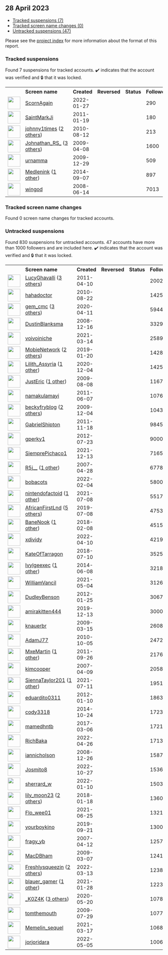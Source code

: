 ## 28 April 2023

* [Tracked suspensions (7)](#tracked-suspensions)
* [Tracked screen name changes (0)](#tracked-screen-name-changes)
* [Untracked suspensions (47)](#untracked-suspensions)

Please see the [project index](https://github.com/travisbrown/twitter-watch) for more information about the format of this report.

### Tracked suspensions

Found 7 suspensions for tracked accounts.
  ✔️ indicates that the account was verified and 🔒 that it was locked.

<table>
    <tr>
        <th></th>
        <th align="left">Screen name</th>
        <th align="left">Created</th>
        <th align="left">Reversed</th>
        <th align="left">Status</th>
        <th align="left">Followers</th>
        <th align="left">Ranking</th></tr>
    </tr>
        <tr>
            <td><a href="https://twitter.com/intent/user?user_id=1486520856893292547">
                <img src="https://pbs.twimg.com/profile_images/1487986947620425730/0olTaKyS_normal.jpg" width="40px" height="40px" align="center"/></a>
            </td>
            <td>
                <a href="https://twitter.com/ScornAgain">ScornAgain</a></td>
            <td>2022-01-27</td>
            <td></td>
            <td align="center"></td>
            <td>290</td>
            <td>8933</td>
        </tr>
        <tr>
            <td><a href="https://twitter.com/intent/user?user_id=240066108">
                <img src="https://pbs.twimg.com/profile_images/1398270059/Thing_normal.jpg" width="40px" height="40px" align="center"/></a>
            </td>
            <td>
                <a href="https://twitter.com/SaintMarkJi">SaintMarkJi</a></td>
            <td>2011-01-19</td>
            <td></td>
            <td align="center"></td>
            <td>180</td>
            <td>12979</td>
        </tr>
        <tr>
            <td><a href="https://twitter.com/intent/user?user_id=177613681">
                <img src="https://pbs.twimg.com/profile_images/1581826613750251525/O_TaHvBd_normal.jpg" width="40px" height="40px" align="center"/></a>
            </td>
            <td>
                <a href="https://twitter.com/johnny1times">johnny1times</a>&nbsp;(<a href="https://api.memory.lol/v1/tw/id/177613681">2 others</a>)&nbsp;</td>
            <td>2010-08-12</td>
            <td></td>
            <td align="center"></td>
            <td>213</td>
            <td>24174</td>
        </tr>
        <tr>
            <td><a href="https://twitter.com/intent/user?user_id=29807088">
                <img src="https://pbs.twimg.com/profile_images/1468970276134141959/_uwQsgFn_normal.jpg" width="40px" height="40px" align="center"/></a>
            </td>
            <td>
                <a href="https://twitter.com/Johnathan_RS_">Johnathan_RS_</a>&nbsp;(<a href="https://api.memory.lol/v1/tw/id/29807088">3 others</a>)&nbsp;</td>
            <td>2009-04-08</td>
            <td></td>
            <td align="center"></td>
            <td>1600</td>
            <td>32193</td>
        </tr>
        <tr>
            <td><a href="https://twitter.com/intent/user?user_id=100120912">
                <img src="https://pbs.twimg.com/profile_images/1586738852676395014/sfYJlaXv_normal.jpg" width="40px" height="40px" align="center"/></a>
            </td>
            <td>
                <a href="https://twitter.com/urnamma">urnamma</a></td>
            <td>2009-12-29</td>
            <td></td>
            <td align="center"></td>
            <td>509</td>
            <td>57968</td>
        </tr>
        <tr>
            <td><a href="https://twitter.com/intent/user?user_id=2795204430">
                <img src="https://pbs.twimg.com/profile_images/1591778689343176704/Kp0y1IMv_normal.jpg" width="40px" height="40px" align="center"/></a>
            </td>
            <td>
                <a href="https://twitter.com/Medlenink">Medlenink</a>&nbsp;(<a href="https://api.memory.lol/v1/tw/id/2795204430">1 other</a>)&nbsp;</td>
            <td>2014-09-07</td>
            <td></td>
            <td align="center"></td>
            <td>897</td>
            <td>71755</td>
        </tr>
        <tr>
            <td><a href="https://twitter.com/intent/user?user_id=15113324">
                <img src="https://pbs.twimg.com/profile_images/1563965424445755392/1-HcQ1ZU_normal.jpg" width="40px" height="40px" align="center"/></a>
            </td>
            <td>
                <a href="https://twitter.com/wingod">wingod</a></td>
            <td>2008-06-14</td>
            <td></td>
            <td align="center"></td>
            <td>7013</td>
            <td>82661</td>
        </tr></table>

### Tracked screen name changes

Found 0 screen name changes for tracked accounts.

### Untracked suspensions

Found 830 suspensions for untracked accounts.
47 accounts have more than 1000 followers and are included here.
  ✔️ indicates that the account was verified and 🔒 that it was locked.

<table>
    <tr>
        <th></th>
        <th align="left">Screen name</th>
        <th align="left">Created</th>
        <th align="left">Reversed</th>
        <th align="left">Status</th>
        <th align="left">Followers</th>
    </tr>
        <tr>
            <td><a href="https://twitter.com/intent/user?user_id=279870172">
                <img src="https://pbs.twimg.com/profile_images/1583336595503169536/5Z6RUY0p_normal.jpg" width="40px" height="40px" align="center"/></a>
            </td>
            <td>
                <a href="https://twitter.com/LucyGhavalli">LucyGhavalli</a>&nbsp;(<a href="https://api.memory.lol/v1/tw/id/279870172">3 others</a>)&nbsp;</td>
            <td>2011-04-10</td>
            <td></td>
            <td align="center"></td>
            <td>200228</td>
        </tr>
        <tr>
            <td><a href="https://twitter.com/intent/user?user_id=181529455">
                <img src="https://pbs.twimg.com/profile_images/1688473575/_____normal.jpg" width="40px" height="40px" align="center"/></a>
            </td>
            <td>
                <a href="https://twitter.com/hahadoctor">hahadoctor</a></td>
            <td>2010-08-22</td>
            <td></td>
            <td align="center"></td>
            <td>142527</td>
        </tr>
        <tr>
            <td><a href="https://twitter.com/intent/user?user_id=1249021474498805760">
                <img src="https://pbs.twimg.com/profile_images/1464638063645179904/Pfg7T0HX_normal.jpg" width="40px" height="40px" align="center"/></a>
            </td>
            <td>
                <a href="https://twitter.com/gem_cmc">gem_cmc</a>&nbsp;(<a href="https://api.memory.lol/v1/tw/id/1249021474498805760">3 others</a>)&nbsp;</td>
            <td>2020-04-11</td>
            <td></td>
            <td align="center"></td>
            <td>59448</td>
        </tr>
        <tr>
            <td><a href="https://twitter.com/intent/user?user_id=18171832">
                <img src="https://pbs.twimg.com/profile_images/3164249360/e79730d52127910b8716cec677624bb9_normal.jpeg" width="40px" height="40px" align="center"/></a>
            </td>
            <td>
                <a href="https://twitter.com/DustinBlanksma">DustinBlanksma</a></td>
            <td>2008-12-16</td>
            <td></td>
            <td align="center"></td>
            <td>33290</td>
        </tr>
        <tr>
            <td><a href="https://twitter.com/intent/user?user_id=1370990009558261763">
                <img src="https://pbs.twimg.com/profile_images/1569042878504247296/FuV9BHYv_normal.jpg" width="40px" height="40px" align="center"/></a>
            </td>
            <td>
                <a href="https://twitter.com/voivoiniche">voivoiniche</a></td>
            <td>2021-03-14</td>
            <td></td>
            <td align="center"></td>
            <td>25897</td>
        </tr>
        <tr>
            <td><a href="https://twitter.com/intent/user?user_id=1086792101004697600">
                <img src="https://pbs.twimg.com/profile_images/1544521363129769985/8mgl5Z03_normal.jpg" width="40px" height="40px" align="center"/></a>
            </td>
            <td>
                <a href="https://twitter.com/MobieNetwork">MobieNetwork</a>&nbsp;(<a href="https://api.memory.lol/v1/tw/id/1086792101004697600">2 others</a>)&nbsp;</td>
            <td>2019-01-20</td>
            <td></td>
            <td align="center"></td>
            <td>14281</td>
        </tr>
        <tr>
            <td><a href="https://twitter.com/intent/user?user_id=1334827299020156928">
                <img src="https://pbs.twimg.com/profile_images/1563001646363312128/OZWOrvZE_normal.jpg" width="40px" height="40px" align="center"/></a>
            </td>
            <td>
                <a href="https://twitter.com/Lilith_Assyria">Lilith_Assyria</a>&nbsp;(<a href="https://api.memory.lol/v1/tw/id/1334827299020156928">1 other</a>)&nbsp;</td>
            <td>2020-12-04</td>
            <td></td>
            <td align="center"></td>
            <td>14254</td>
        </tr>
        <tr>
            <td><a href="https://twitter.com/intent/user?user_id=63910001">
                <img src="https://pbs.twimg.com/profile_images/1304969663407947776/noGDHk-s_normal.jpg" width="40px" height="40px" align="center"/></a>
            </td>
            <td>
                <a href="https://twitter.com/JustEric">JustEric</a>&nbsp;(<a href="https://api.memory.lol/v1/tw/id/63910001">1 other</a>)&nbsp;</td>
            <td>2009-08-08</td>
            <td></td>
            <td align="center"></td>
            <td>11679</td>
        </tr>
        <tr>
            <td><a href="https://twitter.com/intent/user?user_id=312509310">
                <img src="https://pbs.twimg.com/profile_images/1447570177428762628/tRczjhQ2_normal.jpg" width="40px" height="40px" align="center"/></a>
            </td>
            <td>
                <a href="https://twitter.com/namakulamayi">namakulamayi</a></td>
            <td>2011-06-07</td>
            <td></td>
            <td align="center"></td>
            <td>10762</td>
        </tr>
        <tr>
            <td><a href="https://twitter.com/intent/user?user_id=94460509">
                <img src="https://pbs.twimg.com/profile_images/753412095199350784/BDiY7zBC_normal.jpg" width="40px" height="40px" align="center"/></a>
            </td>
            <td>
                <a href="https://twitter.com/beckyfryblog">beckyfryblog</a>&nbsp;(<a href="https://api.memory.lol/v1/tw/id/94460509">2 others</a>)&nbsp;</td>
            <td>2009-12-04</td>
            <td></td>
            <td align="center"></td>
            <td>10432</td>
        </tr>
        <tr>
            <td><a href="https://twitter.com/intent/user?user_id=415332828">
                <img src="https://pbs.twimg.com/profile_images/1376321657992716291/bE0ITJ89_normal.jpg" width="40px" height="40px" align="center"/></a>
            </td>
            <td>
                <a href="https://twitter.com/GabrielShipton">GabrielShipton</a></td>
            <td>2011-11-18</td>
            <td></td>
            <td align="center"></td>
            <td>9845</td>
        </tr>
        <tr>
            <td><a href="https://twitter.com/intent/user?user_id=711507721">
                <img src="https://pbs.twimg.com/profile_images/378800000559879785/f4484198089024077799449e72d97a78_normal.jpeg" width="40px" height="40px" align="center"/></a>
            </td>
            <td>
                <a href="https://twitter.com/gperky1">gperky1</a></td>
            <td>2012-07-23</td>
            <td></td>
            <td align="center"></td>
            <td>9000</td>
        </tr>
        <tr>
            <td><a href="https://twitter.com/intent/user?user_id=1470223379735142403">
                <img src="https://pbs.twimg.com/profile_images/1545004119685058561/yeYVF0tk_normal.jpg" width="40px" height="40px" align="center"/></a>
            </td>
            <td>
                <a href="https://twitter.com/SiemprePichaco1">SiemprePichaco1</a></td>
            <td>2021-12-13</td>
            <td></td>
            <td align="center"></td>
            <td>7165</td>
        </tr>
        <tr>
            <td><a href="https://twitter.com/intent/user?user_id=5585132">
                <img src="https://pbs.twimg.com/profile_images/1598756277269692434/qoQ3dJ1Z_normal.jpg" width="40px" height="40px" align="center"/></a>
            </td>
            <td>
                <a href="https://twitter.com/R5j__">R5j__</a>&nbsp;(<a href="https://api.memory.lol/v1/tw/id/5585132">1 other</a>)&nbsp;</td>
            <td>2007-04-28</td>
            <td></td>
            <td align="center"></td>
            <td>6778</td>
        </tr>
        <tr>
            <td><a href="https://twitter.com/intent/user?user_id=1489487580861431808">
                <img src="https://pbs.twimg.com/profile_images/1598399663761072128/mbGbhvTz_normal.jpg" width="40px" height="40px" align="center"/></a>
            </td>
            <td>
                <a href="https://twitter.com/bobacots">bobacots</a></td>
            <td>2022-02-04</td>
            <td></td>
            <td align="center"></td>
            <td>5800</td>
        </tr>
        <tr>
            <td><a href="https://twitter.com/intent/user?user_id=1412997211198263298">
                <img src="https://pbs.twimg.com/profile_images/1587785562450427906/KNLi2jNW_normal.jpg" width="40px" height="40px" align="center"/></a>
            </td>
            <td>
                <a href="https://twitter.com/nintendofactoid">nintendofactoid</a>&nbsp;(<a href="https://api.memory.lol/v1/tw/id/1412997211198263298">1 other</a>)&nbsp;</td>
            <td>2021-07-08</td>
            <td></td>
            <td align="center"></td>
            <td>5517</td>
        </tr>
        <tr>
            <td><a href="https://twitter.com/intent/user?user_id=1148135518217166848">
                <img src="https://pbs.twimg.com/profile_images/1419588196921446400/3-sPXG6s_normal.jpg" width="40px" height="40px" align="center"/></a>
            </td>
            <td>
                <a href="https://twitter.com/AfricanFirstLnd">AfricanFirstLnd</a>&nbsp;(<a href="https://api.memory.lol/v1/tw/id/1148135518217166848">5 others</a>)&nbsp;</td>
            <td>2019-07-08</td>
            <td></td>
            <td align="center"></td>
            <td>4753</td>
        </tr>
        <tr>
            <td><a href="https://twitter.com/intent/user?user_id=961641688828645376">
                <img src="https://pbs.twimg.com/profile_images/1468683472172728323/JDxUHBPa_normal.jpg" width="40px" height="40px" align="center"/></a>
            </td>
            <td>
                <a href="https://twitter.com/BaneNook">BaneNook</a>&nbsp;(<a href="https://api.memory.lol/v1/tw/id/961641688828645376">1 other</a>)&nbsp;</td>
            <td>2018-02-08</td>
            <td></td>
            <td align="center"></td>
            <td>4515</td>
        </tr>
        <tr>
            <td><a href="https://twitter.com/intent/user?user_id=1513285036224790528">
                <img src="https://pbs.twimg.com/profile_images/1587425865457090564/1rWCn9Vu_normal.jpg" width="40px" height="40px" align="center"/></a>
            </td>
            <td>
                <a href="https://twitter.com/xdividy">xdividy</a></td>
            <td>2022-04-10</td>
            <td></td>
            <td align="center"></td>
            <td>4219</td>
        </tr>
        <tr>
            <td><a href="https://twitter.com/intent/user?user_id=1016760070196121600">
                <img src="https://pbs.twimg.com/profile_images/1508898833580937229/oORB8bI2_normal.jpg" width="40px" height="40px" align="center"/></a>
            </td>
            <td>
                <a href="https://twitter.com/KateOfTarragon">KateOfTarragon</a></td>
            <td>2018-07-10</td>
            <td></td>
            <td align="center"></td>
            <td>3525</td>
        </tr>
        <tr>
            <td><a href="https://twitter.com/intent/user?user_id=2554522118">
                <img src="https://pbs.twimg.com/profile_images/1563667358459346946/QAW2BzGb_normal.jpg" width="40px" height="40px" align="center"/></a>
            </td>
            <td>
                <a href="https://twitter.com/Ivylgeexec">Ivylgeexec</a>&nbsp;(<a href="https://api.memory.lol/v1/tw/id/2554522118">1 other</a>)&nbsp;</td>
            <td>2014-06-08</td>
            <td></td>
            <td align="center"></td>
            <td>3218</td>
        </tr>
        <tr>
            <td><a href="https://twitter.com/intent/user?user_id=1389608481297256451">
                <img src="https://pbs.twimg.com/profile_images/1541248988325765121/lNdc_8od_normal.jpg" width="40px" height="40px" align="center"/></a>
            </td>
            <td>
                <a href="https://twitter.com/WilliamVancil">WilliamVancil</a></td>
            <td>2021-05-04</td>
            <td></td>
            <td align="center"></td>
            <td>3126</td>
        </tr>
        <tr>
            <td><a href="https://twitter.com/intent/user?user_id=474305949">
                <img src="https://pbs.twimg.com/profile_images/1579582595804766208/24OMp_Bq_normal.jpg" width="40px" height="40px" align="center"/></a>
            </td>
            <td>
                <a href="https://twitter.com/DudleyBenson">DudleyBenson</a></td>
            <td>2012-01-25</td>
            <td></td>
            <td align="center"></td>
            <td>3067</td>
        </tr>
        <tr>
            <td><a href="https://twitter.com/intent/user?user_id=1205540952183627776">
                <img src="https://pbs.twimg.com/profile_images/1555982156714971136/CsOt7j1w_normal.jpg" width="40px" height="40px" align="center"/></a>
            </td>
            <td>
                <a href="https://twitter.com/amirakitten444">amirakitten444</a></td>
            <td>2019-12-13</td>
            <td></td>
            <td align="center"></td>
            <td>3000</td>
        </tr>
        <tr>
            <td><a href="https://twitter.com/intent/user?user_id=24536909">
                <img src="https://pbs.twimg.com/profile_images/1462876476785766406/23UXHIyE_normal.jpg" width="40px" height="40px" align="center"/></a>
            </td>
            <td>
                <a href="https://twitter.com/knauerbr">knauerbr</a></td>
            <td>2009-03-15</td>
            <td></td>
            <td align="center"></td>
            <td>2608</td>
        </tr>
        <tr>
            <td><a href="https://twitter.com/intent/user?user_id=198713118">
                <img src="https://pbs.twimg.com/profile_images/1587760566164402176/g5NH--j9_normal.jpg" width="40px" height="40px" align="center"/></a>
            </td>
            <td>
                <a href="https://twitter.com/AdamJ77">AdamJ77</a></td>
            <td>2010-10-05</td>
            <td></td>
            <td align="center"></td>
            <td>2472</td>
        </tr>
        <tr>
            <td><a href="https://twitter.com/intent/user?user_id=380545906">
                <img src="https://pbs.twimg.com/profile_images/598178653076377600/zebkMogQ_normal.jpg" width="40px" height="40px" align="center"/></a>
            </td>
            <td>
                <a href="https://twitter.com/MxeMartin">MxeMartin</a>&nbsp;(<a href="https://api.memory.lol/v1/tw/id/380545906">1 other</a>)&nbsp;</td>
            <td>2011-09-26</td>
            <td></td>
            <td align="center"></td>
            <td>2176</td>
        </tr>
        <tr>
            <td><a href="https://twitter.com/intent/user?user_id=3872841">
                <img src="https://pbs.twimg.com/profile_images/378800000729350297/d0cd634149243e6cdd0314a880313d08_normal.png" width="40px" height="40px" align="center"/></a>
            </td>
            <td>
                <a href="https://twitter.com/kimcooper">kimcooper</a></td>
            <td>2007-04-09</td>
            <td></td>
            <td align="center"></td>
            <td>2058</td>
        </tr>
        <tr>
            <td><a href="https://twitter.com/intent/user?user_id=1414279019038744587">
                <img src="https://pbs.twimg.com/profile_images/1578778488793956352/zI0tnfZF_normal.jpg" width="40px" height="40px" align="center"/></a>
            </td>
            <td>
                <a href="https://twitter.com/SiennaTaylor201">SiennaTaylor201</a>&nbsp;(<a href="https://api.memory.lol/v1/tw/id/1414279019038744587">1 other</a>)&nbsp;</td>
            <td>2021-07-11</td>
            <td></td>
            <td align="center"></td>
            <td>1951</td>
        </tr>
        <tr>
            <td><a href="https://twitter.com/intent/user?user_id=460373599">
                <img src="https://pbs.twimg.com/profile_images/1589294870174343170/YiCmJ2Dc_normal.jpg" width="40px" height="40px" align="center"/></a>
            </td>
            <td>
                <a href="https://twitter.com/eduardito0311">eduardito0311</a></td>
            <td>2012-01-10</td>
            <td></td>
            <td align="center"></td>
            <td>1863</td>
        </tr>
        <tr>
            <td><a href="https://twitter.com/intent/user?user_id=2875444272">
                <img src="https://pbs.twimg.com/profile_images/612985126939594752/jo529jvD_normal.jpg" width="40px" height="40px" align="center"/></a>
            </td>
            <td>
                <a href="https://twitter.com/cody3318">cody3318</a></td>
            <td>2014-10-24</td>
            <td></td>
            <td align="center"></td>
            <td>1723</td>
        </tr>
        <tr>
            <td><a href="https://twitter.com/intent/user?user_id=838858460208971776">
                <img src="https://pbs.twimg.com/profile_images/1597746095509196803/NJDyCtzj_normal.jpg" width="40px" height="40px" align="center"/></a>
            </td>
            <td>
                <a href="https://twitter.com/mamedhntb">mamedhntb</a></td>
            <td>2017-03-06</td>
            <td></td>
            <td align="center"></td>
            <td>1721</td>
        </tr>
        <tr>
            <td><a href="https://twitter.com/intent/user?user_id=1518772587467313158">
                <img src="https://pbs.twimg.com/profile_images/1594042832607748096/c3-KFtNI_normal.jpg" width="40px" height="40px" align="center"/></a>
            </td>
            <td>
                <a href="https://twitter.com/RichBaka">RichBaka</a></td>
            <td>2022-04-26</td>
            <td></td>
            <td align="center"></td>
            <td>1713</td>
        </tr>
        <tr>
            <td><a href="https://twitter.com/intent/user?user_id=18396557">
                <img src="https://pbs.twimg.com/profile_images/1249131506/73718_446783716750_656036750_5883530_2178878_n_normal.jpg" width="40px" height="40px" align="center"/></a>
            </td>
            <td>
                <a href="https://twitter.com/iannicholson">iannicholson</a></td>
            <td>2008-12-26</td>
            <td></td>
            <td align="center"></td>
            <td>1587</td>
        </tr>
        <tr>
            <td><a href="https://twitter.com/intent/user?user_id=1585441021231611907">
                <img src="https://pbs.twimg.com/profile_images/1591008502482452481/bYuhSHaU_normal.jpg" width="40px" height="40px" align="center"/></a>
            </td>
            <td>
                <a href="https://twitter.com/Josmito8">Josmito8</a></td>
            <td>2022-10-27</td>
            <td></td>
            <td align="center"></td>
            <td>1536</td>
        </tr>
        <tr>
            <td><a href="https://twitter.com/intent/user?user_id=1480605206022815747">
                <img src="https://pbs.twimg.com/profile_images/1485861273799893000/IRYg3JaX_normal.jpg" width="40px" height="40px" align="center"/></a>
            </td>
            <td>
                <a href="https://twitter.com/sherrard_w">sherrard_w</a></td>
            <td>2022-01-10</td>
            <td></td>
            <td align="center"></td>
            <td>1503</td>
        </tr>
        <tr>
            <td><a href="https://twitter.com/intent/user?user_id=953848492811628547">
                <img src="https://pbs.twimg.com/profile_images/1592098256967725056/IYyXVwib_normal.jpg" width="40px" height="40px" align="center"/></a>
            </td>
            <td>
                <a href="https://twitter.com/lily_moon23">lily_moon23</a>&nbsp;(<a href="https://api.memory.lol/v1/tw/id/953848492811628547">2 others</a>)&nbsp;</td>
            <td>2018-01-18</td>
            <td></td>
            <td align="center"></td>
            <td>1360</td>
        </tr>
        <tr>
            <td><a href="https://twitter.com/intent/user?user_id=1408514514744713217">
                <img src="https://pbs.twimg.com/profile_images/1563657743021604864/0bm7Ihqn_normal.jpg" width="40px" height="40px" align="center"/></a>
            </td>
            <td>
                <a href="https://twitter.com/Flo_wee01">Flo_wee01</a></td>
            <td>2021-06-25</td>
            <td></td>
            <td align="center"></td>
            <td>1321</td>
        </tr>
        <tr>
            <td><a href="https://twitter.com/intent/user?user_id=1175280223811751936">
                <img src="https://pbs.twimg.com/profile_images/1227874111218692096/hmMoeCS4_normal.jpg" width="40px" height="40px" align="center"/></a>
            </td>
            <td>
                <a href="https://twitter.com/yourboykino">yourboykino</a></td>
            <td>2019-09-21</td>
            <td></td>
            <td align="center"></td>
            <td>1300</td>
        </tr>
        <tr>
            <td><a href="https://twitter.com/intent/user?user_id=4373171">
                <img src="https://pbs.twimg.com/profile_images/1588182997408546817/9m6LyuqI_normal.jpg" width="40px" height="40px" align="center"/></a>
            </td>
            <td>
                <a href="https://twitter.com/fragy_yb">fragy_yb</a></td>
            <td>2007-04-12</td>
            <td></td>
            <td align="center"></td>
            <td>1257</td>
        </tr>
        <tr>
            <td><a href="https://twitter.com/intent/user?user_id=23202322">
                <img src="https://pbs.twimg.com/profile_images/1505893605885554699/mEUxGiSY_normal.jpg" width="40px" height="40px" align="center"/></a>
            </td>
            <td>
                <a href="https://twitter.com/MacDBham">MacDBham</a></td>
            <td>2009-03-07</td>
            <td></td>
            <td align="center"></td>
            <td>1241</td>
        </tr>
        <tr>
            <td><a href="https://twitter.com/intent/user?user_id=1502868240581771265">
                <img src="https://pbs.twimg.com/profile_images/1592785024025255936/wMpt_ZUa_normal.jpg" width="40px" height="40px" align="center"/></a>
            </td>
            <td>
                <a href="https://twitter.com/Freshlysqueezin">Freshlysqueezin</a>&nbsp;(<a href="https://api.memory.lol/v1/tw/id/1502868240581771265">2 others</a>)&nbsp;</td>
            <td>2022-03-13</td>
            <td></td>
            <td align="center"></td>
            <td>1238</td>
        </tr>
        <tr>
            <td><a href="https://twitter.com/intent/user?user_id=1354917998046416896">
                <img src="https://pbs.twimg.com/profile_images/1408440906697564166/d37E67Ul_normal.jpg" width="40px" height="40px" align="center"/></a>
            </td>
            <td>
                <a href="https://twitter.com/blauer_gamer">blauer_gamer</a>&nbsp;(<a href="https://api.memory.lol/v1/tw/id/1354917998046416896">1 other</a>)&nbsp;</td>
            <td>2021-01-28</td>
            <td></td>
            <td align="center"></td>
            <td>1223</td>
        </tr>
        <tr>
            <td><a href="https://twitter.com/intent/user?user_id=1263136819258052608">
                <img src="https://pbs.twimg.com/profile_images/1597893032501805056/L-XRil1a_normal.jpg" width="40px" height="40px" align="center"/></a>
            </td>
            <td>
                <a href="https://twitter.com/_K0Z4K">_K0Z4K</a>&nbsp;(<a href="https://api.memory.lol/v1/tw/id/1263136819258052608">3 others</a>)&nbsp;</td>
            <td>2020-05-20</td>
            <td></td>
            <td align="center"></td>
            <td>1078</td>
        </tr>
        <tr>
            <td><a href="https://twitter.com/intent/user?user_id=61314499">
                <img src="https://pbs.twimg.com/profile_images/1592311267687120905/yjpi7gWa_normal.jpg" width="40px" height="40px" align="center"/></a>
            </td>
            <td>
                <a href="https://twitter.com/tomthemouth">tomthemouth</a></td>
            <td>2009-07-29</td>
            <td></td>
            <td align="center"></td>
            <td>1077</td>
        </tr>
        <tr>
            <td><a href="https://twitter.com/intent/user?user_id=1372197714121883655">
                <img src="https://pbs.twimg.com/profile_images/1598575345845899266/sboWhrfn_normal.jpg" width="40px" height="40px" align="center"/></a>
            </td>
            <td>
                <a href="https://twitter.com/Memelin_sequel">Memelin_sequel</a></td>
            <td>2021-03-17</td>
            <td></td>
            <td align="center"></td>
            <td>1068</td>
        </tr>
        <tr>
            <td><a href="https://twitter.com/intent/user?user_id=1522243174122545152">
                <img src="https://pbs.twimg.com/profile_images/1571223167695298561/7n1GZqnw_normal.jpg" width="40px" height="40px" align="center"/></a>
            </td>
            <td>
                <a href="https://twitter.com/jorjoridara">jorjoridara</a></td>
            <td>2022-05-05</td>
            <td></td>
            <td align="center"></td>
            <td>1006</td>
        </tr></table>
